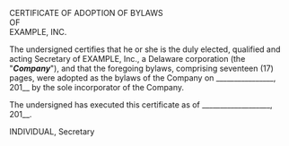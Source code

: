 CERTIFICATE OF ADOPTION OF BYLAWS\
OF\
EXAMPLE, INC.

The undersigned certifies that he or she is the duly elected, qualified
and acting Secretary of EXAMPLE, Inc., a Delaware corporation (the
"***Company***"), and that the foregoing bylaws, comprising
seventeen (17) pages, were adopted as the bylaws of the Company on
\_\_\_\_\_\_\_\_\_\_\_\_\_\_\_\_, 201\_\_ by the sole incorporator of
the Company.

The undersigned has executed this certificate as of
\_\_\_\_\_\_\_\_\_\_\_\_\_\_\_\_\_\_\_, 201\_\_.

INDIVIDUAL, Secretary
